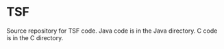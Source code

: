 # TSF

Source repository for TSF code.  Java code is in the Java directory.  C code is in the C directory.
